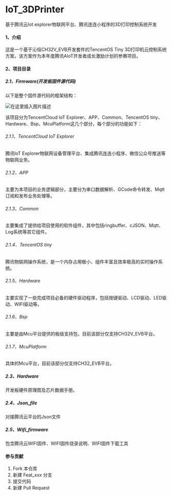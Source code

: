 # IoT_3DPrinter
基于腾讯云Iot explorer物联网平台、腾讯连连小程序的3D打印控制系统开发

#### 1、介绍

这是一个基于沁恒CH32V_EVB开发套件的TencentOS Tiny 3D打印机云控制系统方案，该方案作为本年度腾讯AIoT开发者成长激励计划的参赛项目。

#### 2、项目目录

##### 2.1、Firmware(开发板固件源代码)

以下是整个固件源代码的框架结构：

![在这里插入图片描述](https://img-blog.csdnimg.cn/89c9ed6d8e354aa584c4d19c29693af0.jpeg)

该项目分为TencentCloud IoT Explorer、APP、Common、TencentOS tiny、Hardware、Bsp、McuPlatform这几个部分，每个部分的功能如下：

###### 2.1.1、TencentCloud IoT Explorer

腾讯IoT Explorer物联网设备管理平台、集成腾讯连连小程序、微信公众号推送等物联网业务。

###### 2.1.2、APP

主要为本项目的业务逻辑部分，主要分为串口数据解析、GCode命令转发、Mqtt订阅和发布业务处理等。

###### 2.1.3、Common 

主要集成了提供给项目使用的软件组件，其中包括ringbuffer、cJSON、Mqtt、Log系统等其它组件。

###### 2.1.4、TencentOS tiny

腾讯物联网操作系统，是一个内存占用极小、组件丰富且效率极高的实时操作系统。

###### 2.1.5、Hardware

主要实现了一些完成项目必备的硬件驱动程序，包括按键驱动、LCD驱动、LED驱动、WIFI驱动等。

###### 2.1.6、Bsp

主要是由Mcu平台提供的板级支持包，目前该部分仅支持CH32V_EVB平台。

###### 2.1.7、McuPlatform

具体的Mcu平台，目前该部分仅支持CH32_EVB平台。

##### 2.3、Hardware

开发板硬件原理图及芯片数据手册。

##### 2.4、Json_file

对接腾讯云平台的Json文件

##### 2.5、Wifi_firmware

包含腾讯云WIFI固件、WIFI固件烧录说明、WIFI固件下载工具

#### 参与贡献

1. Fork 本仓库
2. 新建 Feat_xxx 分支
3. 提交代码
4. 新建 Pull Request